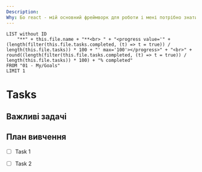 ```yaml
---
Description: 
Why: Бо react - мій основний фреймворк для роботи і мені потрібно знати як він працює всередині на ДУЖЕ гарному рівні
---
```


```dataview 
LIST without ID
	"**" + this.file.name + "**<br> " + "<progress value='" + (length(filter(this.file.tasks.completed, (t) => t = true)) / length(this.file.tasks)) * 100 + "' max='100'></progress>" + "<br>" + round((length(filter(this.file.tasks.completed, (t) => t = true)) / length(this.file.tasks)) * 100) + "% completed"
FROM "01 - My/Goals"
LIMIT 1
```

# Tasks

## Важливі задачі



## План вивчення

- [ ] Task 1
- [ ] Task 2

